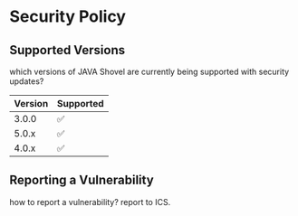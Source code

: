 # Security Policy

## Supported Versions

which versions of JAVA Shovel are
currently being supported with security updates?

| Version | Supported          |
| ------- | ------------------ |
| 3.0.0   | :white_check_mark: |
| 5.0.x   | :white_check_mark: |
| 4.0.x   | :white_check_mark: |

## Reporting a Vulnerability

how to report a vulnerability?
report to ICS.

